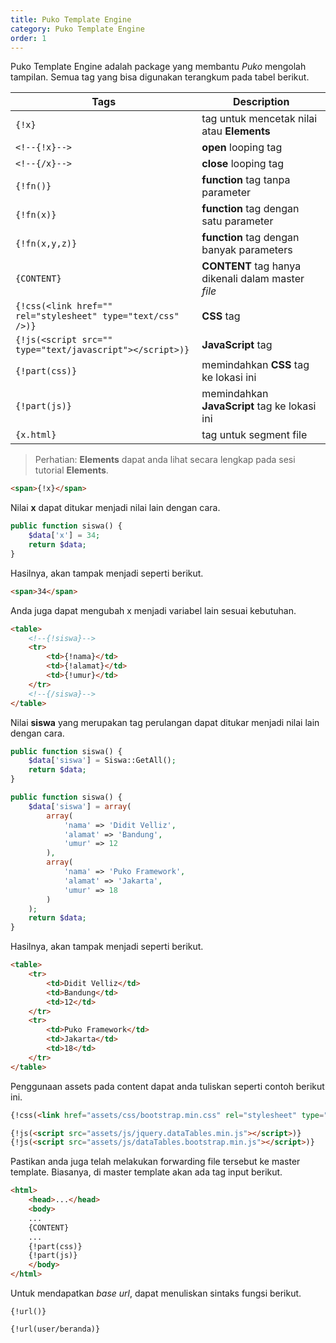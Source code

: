 ```yaml
---
title: Puko Template Engine
category: Puko Template Engine
order: 1
---
```


Puko Template Engine adalah package yang membantu *Puko* mengolah tampilan. 
Semua tag yang bisa digunakan terangkum pada tabel berikut.

| Tags | Description |
| --- | --- |
| `{!x}` | tag untuk mencetak nilai atau **Elements** |
| `<!--{!x}-->` | **open** looping tag |
| `<!--{/x}-->` | **close** looping tag |
| `{!fn()}` | **function** tag tanpa parameter |
| `{!fn(x)}` | **function** tag dengan satu parameter |
| `{!fn(x,y,z)}` | **function** tag dengan banyak parameters |
| `{CONTENT}` | **CONTENT** tag hanya dikenali dalam master *file* |
| `{!css(<link href="" rel="stylesheet" type="text/css" />)}` | **CSS** tag |
| `{!js(<script src="" type="text/javascript"></script>)}` | **JavaScript** tag |
| `{!part(css)}` | memindahkan **CSS** tag ke lokasi ini |
| `{!part(js)}` | memindahkan **JavaScript** tag ke lokasi ini |
| `{x.html}` | tag untuk segment file |

> Perhatian: **Elements** dapat anda lihat secara lengkap pada sesi tutorial **Elements**.

```html
<span>{!x}</span>
```

Nilai **x** dapat ditukar menjadi nilai lain dengan cara.

```php
public function siswa() {
    $data['x'] = 34;
    return $data;
}
```

Hasilnya, akan tampak menjadi seperti berikut.

```html
<span>34</span>
```

Anda juga dapat mengubah x menjadi variabel lain sesuai kebutuhan.

```html
<table>
    <!--{!siswa}-->
    <tr>
        <td>{!nama}</td>
        <td>{!alamat}</td>
        <td>{!umur}</td>
    </tr>
    <!--{/siswa}-->
</table>
```

Nilai **siswa** yang merupakan tag perulangan dapat ditukar menjadi nilai lain dengan cara.

```php
public function siswa() {
    $data['siswa'] = Siswa::GetAll();
    return $data;
}
```

```php
public function siswa() {
    $data['siswa'] = array(
        array(
            'nama' => 'Didit Velliz',
            'alamat' => 'Bandung',
            'umur' => 12
        ),
        array(
            'nama' => 'Puko Framework',
            'alamat' => 'Jakarta',
            'umur' => 18
        )
    );
    return $data;
}
```

Hasilnya, akan tampak menjadi seperti berikut.

```html
<table>
    <tr>
        <td>Didit Velliz</td>
        <td>Bandung</td>
        <td>12</td>
    </tr>
    <tr>
        <td>Puko Framework</td>
        <td>Jakarta</td>
        <td>18</td>
    </tr>
</table>
```

Penggunaan assets pada content dapat anda tuliskan seperti contoh berikut ini.

```html
{!css(<link href="assets/css/bootstrap.min.css" rel="stylesheet" type="text/css"/>)}

{!js(<script src="assets/js/jquery.dataTables.min.js"></script>)}
{!js(<script src="assets/js/dataTables.bootstrap.min.js"></script>)}
```

Pastikan anda juga telah melakukan forwarding file tersebut ke master template.
Biasanya, di master template akan ada tag input berikut.

```html
<html>
    <head>...</head>
    <body>
    ...
    {CONTENT}
    ...
    {!part(css)}
    {!part(js)}
    </body>
</html>
```

Untuk mendapatkan *base url*, dapat menuliskan sintaks fungsi berikut.

```text
{!url()}
```

```text
{!url(user/beranda)}
```